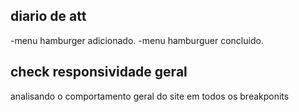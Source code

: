 ## diario de att

-menu hamburger adicionado.
-menu hamburguer concluido.

## check responsividade geral

analisando o comportamento geral do site em todos os breakponits
